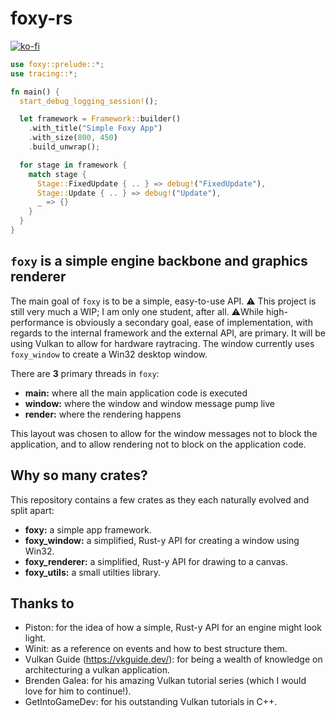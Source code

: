 # foxy-rs

[![ko-fi](https://ko-fi.com/img/githubbutton_sm.svg)](https://ko-fi.com/R6R8PGIU6)

```rust
use foxy::prelude::*;
use tracing::*;

fn main() {
  start_debug_logging_session!();

  let framework = Framework::builder()
    .with_title("Simple Foxy App")
    .with_size(800, 450)
    .build_unwrap();

  for stage in framework {
    match stage {
      Stage::FixedUpdate { .. } => debug!("FixedUpdate"),
      Stage::Update { .. } => debug!("Update"),
      _ => {}
    }
  }
}
```

## `foxy` is a simple engine backbone and graphics renderer

The main goal of `foxy` is to be a simple, easy-to-use API. ⚠️ This project is still very much a WIP; I am only one student, after all. ⚠️While high-performance is obviously a secondary goal, ease of implementation, with regards to the internal framework and the external API, are primary. It will be using Vulkan to allow for hardware raytracing. The window currently uses `foxy_window` to create a Win32 desktop window.

There are **3** primary threads in `foxy`:

* **main:** where all the main application code is executed
* **window:** where the window and window message pump live
* **render:** where the rendering happens

This layout was chosen to allow for the window messages not to block the application, and to allow rendering not to block on the application code.

## Why so many crates?

This repository contains a few crates as they each naturally evolved and split apart:

* **foxy:** a simple app framework.
* **foxy_window:** a simplified, Rust-y API for creating a window using Win32.
* **foxy_renderer:** a simplified, Rust-y API for drawing to a canvas.
* **foxy_utils:** a small utilties library.

## Thanks to

* Piston: for the idea of how a simple, Rust-y API for an engine might look light.
* Winit: as a reference on events and how to best structure them.
* Vulkan Guide (<https://vkguide.dev/>): for being a wealth of knowledge on architecturing a vulkan application.
* Brenden Galea: for his amazing Vulkan tutorial series (which I would love for him to continue!).
* GetIntoGameDev: for his outstanding Vulkan tutorials in C++.
